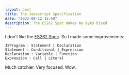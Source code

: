 ```yaml
---
layout: post
title: The Javascript Specification
date: "2023-08-12 15:00"
description: The ES262 Spec makes my eyes bleed
---
```


I don't like the [ES262 Spec](https://tc39.es/ecma262/multipage/). So I made some improvements:

```
JSProgram : Statement | Declaration
Statement : Conditional | Expression
Declaration : Variable | Function
Expression : Call | Literal
```

Much catchier. Very focused. Wow.
